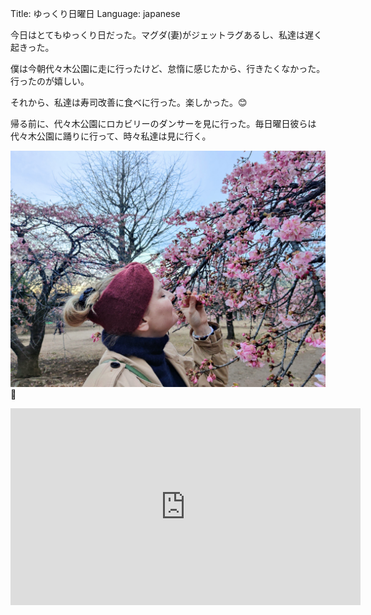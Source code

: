 Title: ゆっくり日曜日
Language: japanese

今日はとてもゆっくり日だった。マグダ(妻)がジェットラグあるし、私達は遅く起きった。

僕は今朝代々木公園に走に行ったけど、怠惰に感じたから、行きたくなかった。行ったのが嬉しい。

それから、私達は寿司改善に食べに行った。楽しかった。😊

帰る前に、代々木公園にロカビリーのダンサーを見に行った。毎日曜日彼らは代々木公園に踊りに行って、時々私達は見に行く。

![🌸](./images/magda-flowers.jpeg)
🌸

<iframe width="560" height="315" src="https://www.youtube.com/embed/gbIQvY0hYGE" title="YouTube video player" frameborder="0" allow="accelerometer; autoplay; clipboard-write; encrypted-media; gyroscope; picture-in-picture; web-share" allowfullscreen></iframe>